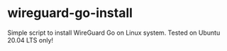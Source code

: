 # wireguard-go-install
Simple script to install WireGuard Go on Linux system. Tested on Ubuntu 20.04 LTS only!
